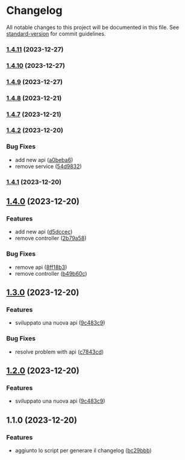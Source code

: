 # Changelog

All notable changes to this project will be documented in this file. See [standard-version](https://github.com/conventional-changelog/standard-version) for commit guidelines.

### [1.4.11](https://github.com/paci1828/ConventionalCommitsTest/compare/v1.4.10...v1.4.11) (2023-12-27)

### [1.4.10](https://github.com/paci1828/ConventionalCommitsTest/compare/v1.4.9...v1.4.10) (2023-12-27)

### [1.4.9](https://github.com/paci1828/ConventionalCommitsTest/compare/v1.4.8...v1.4.9) (2023-12-27)

### [1.4.8](https://github.com/paci1828/ConventionalCommitsTest/compare/v1.4.7...v1.4.8) (2023-12-21)

### [1.4.7](https://github.com/paci1828/ConventionalCommitsTest/compare/v1.4.6...v1.4.7) (2023-12-21)

### [1.4.2](https://github.com/paci1828/ConventionalCommitsTest/compare/v1.4.1...v1.4.2) (2023-12-20)


### Bug Fixes

* add new api ([a0beba6](https://github.com/paci1828/ConventionalCommitsTest/commit/a0beba6a212393375ad1231613808f433515fe14))
* remove service ([54d9832](https://github.com/paci1828/ConventionalCommitsTest/commit/54d983243f9a9e2af44f185dc0d1cc8fe1d0a0e6))

### [1.4.1](https://github.com/paci1828/ConventionalCommitsTest/compare/v1.4.0...v1.4.1) (2023-12-20)

## [1.4.0](https://github.com/paci1828/ConventionalCommitsTest/compare/v1.3.9...v1.4.0) (2023-12-20)


### Features

* add new api ([d5dccec](https://github.com/paci1828/ConventionalCommitsTest/commit/d5dccec05b38b4583cae4284e257a1e2cf022f63))
* remove controller ([2b79a58](https://github.com/paci1828/ConventionalCommitsTest/commit/2b79a5851c52ebcdd19d11b3cc060bf4600d76c1))


### Bug Fixes

* remove api ([8ff18b3](https://github.com/paci1828/ConventionalCommitsTest/commit/8ff18b3bcb1c706527ad8cf0821f6fe90ecc146c))
* remove controller ([b49b60c](https://github.com/paci1828/ConventionalCommitsTest/commit/b49b60cae9d6adb5354086634b1374ff6130a094))

## [1.3.0](https://github.com/paci1828/ConventionalCommitsTest/compare/v1.1.0...v1.3.0) (2023-12-20)


### Features

* sviluppato una nuova api ([9c483c9](https://github.com/paci1828/ConventionalCommitsTest/commit/9c483c9878612057fe7b425cbb3321278ae170e6))


### Bug Fixes

* resolve problem with api ([c7843cd](https://github.com/paci1828/ConventionalCommitsTest/commit/c7843cd8ef9d90fbc26870b3c15a126d276bcec9))



## [1.2.0](https://github.com/paci1828/ConventionalCommitsTest/compare/v1.1.0...v1.2.0) (2023-12-20)


### Features

* sviluppato una nuova api ([9c483c9](https://github.com/paci1828/ConventionalCommitsTest/commit/9c483c9878612057fe7b425cbb3321278ae170e6))



## 1.1.0 (2023-12-20)


### Features

* aggiunto lo script per generare il changelog ([bc29bbb](https://github.com/paci1828/ConventionalCommitsTest/commit/bc29bbb034c2bba26209788b66f9e1aa37ba35ae))
